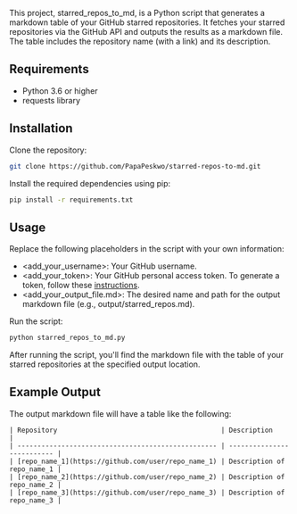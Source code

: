 This project, starred_repos_to_md, is a Python script that generates a markdown table of your GitHub starred repositories. It fetches your starred repositories via the GitHub API and outputs the results as a markdown file. The table includes the repository name (with a link) and its description.

## Requirements
- Python 3.6 or higher
- requests library

## Installation
Clone the repository:
```bash
git clone https://github.com/PapaPeskwo/starred-repos-to-md.git
```

Install the required dependencies using pip:
```bash
pip install -r requirements.txt
```

## Usage
Replace the following placeholders in the script with your own information:
- <add_your_username>: Your GitHub username.
- <add_your_token>: Your GitHub personal access token. To generate a token, follow these [instructions](https://docs.github.com/en/authentication/keeping-your-account-and-data-secure/creating-a-personal-access-token).
- <add_your_output_file.md>: The desired name and path for the output markdown file (e.g., output/starred_repos.md).

Run the script:
```bash
python starred_repos_to_md.py
```

After running the script, you'll find the markdown file with the table of your starred repositories at the specified output location.

## Example Output

The output markdown file will have a table like the following:

```less
| Repository                                         | Description                |
| -------------------------------------------------- | -------------------------- |
| [repo_name_1](https://github.com/user/repo_name_1) | Description of repo_name_1 |
| [repo_name_2](https://github.com/user/repo_name_2) | Description of repo_name_2 |
| [repo_name_3](https://github.com/user/repo_name_3) | Description of repo_name_3 |
```
